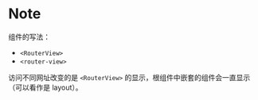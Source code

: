 # Note

组件的写法：

- `<RouterView>`
- `<router-view>`

访问不同网址改变的是 `<RouterView>` 的显示，根组件中嵌套的组件会一直显示（可以看作是 layout）。
